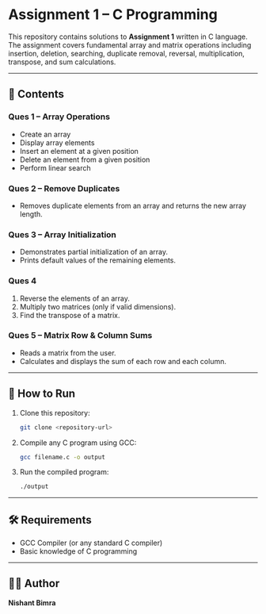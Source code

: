 # Assignment 1 – C Programming

This repository contains solutions to **Assignment 1** written in C language.  
The assignment covers fundamental array and matrix operations including insertion, deletion, searching, duplicate removal, reversal, multiplication, transpose, and sum calculations.

---

## 📂 Contents

### **Ques 1 – Array Operations**
- Create an array  
- Display array elements  
- Insert an element at a given position  
- Delete an element from a given position  
- Perform linear search  

### **Ques 2 – Remove Duplicates**
- Removes duplicate elements from an array and returns the new array length.

### **Ques 3 – Array Initialization**
- Demonstrates partial initialization of an array.  
- Prints default values of the remaining elements.

### **Ques 4**
1. Reverse the elements of an array.  
2. Multiply two matrices (only if valid dimensions).  
3. Find the transpose of a matrix.  

### **Ques 5 – Matrix Row & Column Sums**
- Reads a matrix from the user.  
- Calculates and displays the sum of each row and each column.

---

## 🚀 How to Run

1. Clone this repository:
   ```bash
   git clone <repository-url>
   ```

2. Compile any C program using GCC:
   ```bash
   gcc filename.c -o output
   ```

3. Run the compiled program:
   ```bash
   ./output
   ```

---

## 🛠 Requirements
- GCC Compiler (or any standard C compiler)
- Basic knowledge of C programming

---

## 👨‍💻 Author
**Nishant Bimra**
